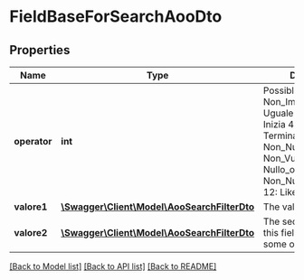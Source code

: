 # FieldBaseForSearchAooDto

## Properties
Name | Type | Description | Notes
------------ | ------------- | ------------- | -------------
**operator** | **int** | Possible values:  0: Non_Impostato  1: Uguale  2: Diverso  3: Inizia  4: Contiene  5: Termina  6: Nullo  7: Non_Nullo  8: Vuoto  9: Non_Vuoto  10: Nullo_o_Vuoto  11: Non_Nullo_e_Non_Vuoto  12: Like | [optional] 
**valore1** | [**\Swagger\Client\Model\AooSearchFilterDto**](AooSearchFilterDto.md) | The value of this field | [optional] 
**valore2** | [**\Swagger\Client\Model\AooSearchFilterDto**](AooSearchFilterDto.md) | The second value for this field (used only for some operator) | [optional] 

[[Back to Model list]](../README.md#documentation-for-models) [[Back to API list]](../README.md#documentation-for-api-endpoints) [[Back to README]](../README.md)



